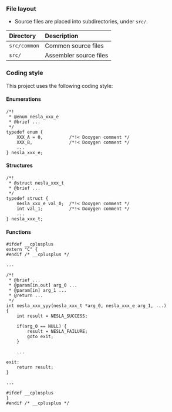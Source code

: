 ### File layout

* Source files are placed into subdirectories, under `src/`.

|Directory   |Description           |
|:-----------|:---------------------|
|`src/common`|Common source files   |
|`src/`      |Assembler source files|

### Coding style

This project uses the following coding style:

#### Enumerations

    /*!
     * @enum nesla_xxx_e
     * @brief ...
     */
    typedef enum {
        XXX_A = 0,          /*!< Doxygen comment */
        XXX_B,              /*!< Doxygen comment */
        ...
    } nesla_xxx_e;

#### Structures

    /*!
     * @struct nesla_xxx_t
     * @brief ...
     */
    typedef struct {
        nesla_xxx_e val_0;  /*!< Doxygen comment */
        int val_1;          /*!< Doxygen comment */
        ...
    } nesla_xxx_t;

#### Functions

    #ifdef __cplusplus
    extern "C" {
    #endif /* __cplusplus */

    ...

    /*!
     * @brief ...
     * @param[in,out] arg_0 ...
     * @param[in] arg_1 ...
     * @return ...
     */
    int nesla_xxx_yyy(nesla_xxx_t *arg_0, nesla_xxx_e arg_1, ...)
    {
        int result = NESLA_SUCCESS;

        if(arg_0 == NULL) {
            result = NESLA_FAILURE;
            goto exit;
        }

        ...

    exit:
        return result;
    }

    ...

    #ifdef __cplusplus
    }
    #endif /* __cplusplus */
